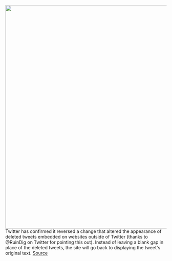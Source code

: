 <img src='https://cdn.vox-cdn.com/thumbor/ZCrwi4UcOWqO6p0Fb4Jm9Y1jgak=/0x0:2040x1360/1200x800/filters:focal(857x517:1183x843)/cdn.vox-cdn.com/uploads/chorus_image/image/70730932/acastro_170726_1777_0012.0.jpg' width='700px' /><br/>
Twitter has confirmed it reversed a change that altered the appearance of deleted tweets embedded on websites outside of Twitter (thanks to @RuinDig on Twitter for pointing this out). Instead of leaving a blank gap in place of the deleted tweets, the site will go back to displaying the tweet's original text.
<a href='https://www.theverge.com/2022/4/9/23018126/twitter-reverts-change-left-blank-spaces-websites-embedded-tweets'> Source <a/>